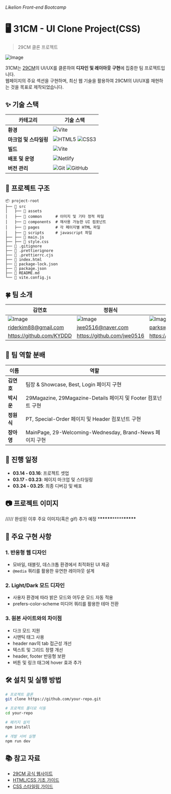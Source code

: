 ###### Likelion Front-end Bootcamp

# 🖥️ 31CM - UI Clone Project(CSS)

> 29CM 클론 프로젝트

![Image](https://github.com/user-attachments/assets/74b5aa53-6120-45f7-a6f0-662bba7449b1)

31CM는 [29CM](https://www.29cm.co.kr/)의 UI/UX를 클론하여 **디자인 및 레이아웃 구현**에 집중한 팀 프로젝트입니다.  
웹페이지의 주요 섹션을 구현하며, 최신 웹 기술을 활용하여 29CM의 UI/UX를 재현하는 것을 목표로 제작되었습니다.

## ✨ 기술 스택

| 카테고리               | 기술 스택                                                                                                                                                                        |
| ---------------------- | -------------------------------------------------------------------------------------------------------------------------------------------------------------------------------- |
| **환경**               | ![Vite](https://img.shields.io/badge/Vite-646CFF?style=flat&logo=vite&logoColor=white)                                                                                           |
| **마크업 및 스타일링** | ![HTML5](https://img.shields.io/badge/HTML5-E34F26?style=flat&logo=html5&logoColor=white) ![CSS3](https://img.shields.io/badge/CSS3-1572B6?style=flat&logo=css3&logoColor=white) |
| **빌드**               | ![Vite](https://img.shields.io/badge/Vite-646CFF?style=flat&logo=vite&logoColor=white)                                                                                           |
| **배포 및 운영**       | ![Netlify](https://img.shields.io/badge/Netlify-00C7B7?style=flat&logo=netlify&logoColor=white)                                                                                  |
| **버전 관리**          | ![Git](https://img.shields.io/badge/Git-F05032?style=flat&logo=git&logoColor=white) ![GitHub](https://img.shields.io/badge/GitHub-181717?style=flat&logo=github&logoColor=white) |

## 🧶 프로젝트 구조

```
📦 project-root
├── 📂 src
│   ├── 📂 assets
│   ├── 📂 common      # 이미지 및 기타 정적 파일
│   ├── 📂 components  # 재사용 가능한 UI 컴포넌트
│   ├── 📂 pages       # 각 페이지별 HTML 파일
│   ├── 📂 scripts     # javascript 파일
├── ├── 📜 main.js
├── ├── 📜 style.css
├── 📜 .gitignore
├── 📜 .prettierignore
├── 📜 .prettierrc.cjs
├── 📜 index.html
├── 📜 package-lock.json
├── 📜 package.json
├── 📜 README.md
└── 📜 vite.config.js
```

## 🍀 팀 소개

| 김연호                                                                                    | 정원식                                                                                    | 박시운                                                                                    | 장아영                                                                                    |
| ----------------------------------------------------------------------------------------- | ----------------------------------------------------------------------------------------- | ----------------------------------------------------------------------------------------- | ----------------------------------------------------------------------------------------- |
| ![Image](https://github.com/user-attachments/assets/1b393dde-161c-4579-89f4-d5f2fdf192c1) | ![Image](https://github.com/user-attachments/assets/5b73a8db-aa7e-452f-8df0-662659c9a546) | ![Image](https://github.com/user-attachments/assets/75e20922-753c-4025-9397-aaca620297af) | ![Image](https://github.com/user-attachments/assets/418b89d5-3d64-4454-9e6d-833b9119795b) |
| riderkim88@gmail.com                                                                      | jwe0516@naver.com                                                                         | parksw003@gmail.com                                                                       | fern3eh@gmail.com                                                                         |
| https://github.com/KYDDD                                                                  | https://github.com/jwe0516                                                                | https://github.com/parksiwoon                                                             | https://github.com/cay0716                                                                |

## 🍄 팀 역할 분배

| 이름       | 역할                                                          |
| ---------- | ------------------------------------------------------------- |
| **김연호** | 팀장 & Showcase, Best, Login 페이지 구현                      |
| **박시운** | 29Magazine, 29Magazine-Details 페이지 및 Footer 컴포넌트 구현 |
| **정원식** | PT, Special-Order 페이지 및 Header 컴포넌트 구현              |
| **장아영** | MainPage, 29-Welcoming-Wednesday, Brand-News 페이지 구현      |

## 📆 진행 일정

- **03.14 - 03.16**: 프로젝트 셋업
- **03.17 - 03.23**: 페이지 마크업 및 스타일링
- **03.24 - 03.25**: 최종 디버깅 및 배포

## 📷 프로젝트 이미지

///// 완성된 이후 주요 이미지(혹은 gif) 추가 예정 \***\*\*\*\*\***\*\*\*\*\***\*\*\*\*\***

## 🎨 주요 구현 사항

### 1. 반응형 웹 디자인

- 모바일, 태블릿, 데스크톱 환경에서 최적화된 UI 제공
- `@media` 쿼리를 활용한 유연한 레이아웃 설계

### 2. Light/Dark 모드 디자인

- 사용자 환경에 따라 밝은 모드와 어두운 모드 자동 적용
- prefers-color-scheme 미디어 쿼리를 활용한 테마 전환

### 3. 원본 사이트와의 차이점

- 다크 모드 지원
- 시맨틱 태그 사용
- header nav의 tab 접근성 개선
- 텍스트 및 그리드 정렬 개선
- header, footer 반응형 보완
- 버튼 및 링크 태그에 hover 효과 추가

## 🛠️ 설치 및 실행 방법

```bash
# 프로젝트 클론
git clone https://github.com/your-repo.git
```

```bash
# 프로젝트 폴더로 이동
cd your-repo
```

```bash
# 패키지 설치
npm install
```

```bash
# 개발 서버 실행
npm run dev
```

## 📚 참고 자료

- [29CM 공식 웹사이트](https://www.29cm.co.kr/)
- [HTML/CSS 기초 가이드](https://developer.mozilla.org/ko/docs/Web/HTML)
- [CSS 스타일링 가이드](https://developer.mozilla.org/ko/docs/Web/CSS)
